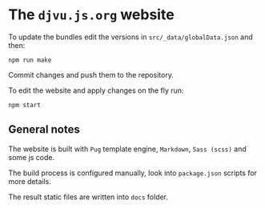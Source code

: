 # The `djvu.js.org` website

To update the bundles edit the versions in `src/_data/globalData.json` and then:

```
npm run make
```

Commit changes and push them to the repository.

To edit the website and apply changes on the fly run:

```
npm start
```

## General notes

The website is built with `Pug` template engine, `Markdown`, `Sass (scss)` and
some js code.

The build process is configured manually, look into `package.json` scripts for
more details. 

The result static files are written into `docs` folder.